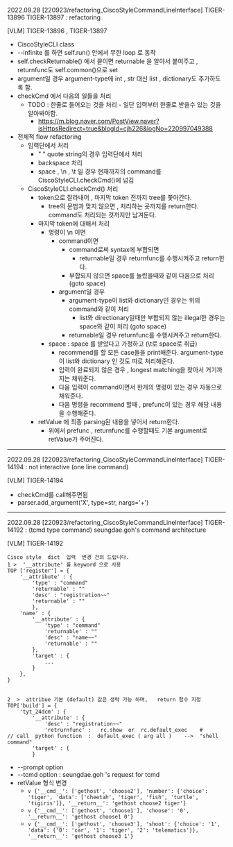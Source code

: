 2022.09.28 [220923/refactoring_CiscoStyleCommandLineInterface] TIGER-13896 TIGER-13897 :  refactoring

[VLM] TIGER-13896 , TIGER-13897
- CiscoStyleCLI class
- --infinite 를 하면 self.run() 안에서 무한 loop 로 동작
- self.checkReturnable() 에서 끝이면 returnable 을 알아서 붙여주고 , returnfunc도 self.common()으로 set
- argument일 경우 argument-type에 int , str 대신  list , dictionary도 추가하도록 함.
- checkCmd 에서 다음의 일들을 처리
  - TODO : 한줄로 들어오는 것을 처리  - 일단 입력부터 한줄로 받을수 있는 것을 알아봐야함.
    - https://m.blog.naver.com/PostView.naver?isHttpsRedirect=true&blogId=cjh226&logNo=220997049388
- 전체적 flow refactoring
  - 입력단에서 처리
    - " " quote string의 경우 입력단에서 처리
    - backspace 처리
    - space , \n , \t 일 경우 현재까지의 command를 CiscoStyleCLI.checkCmd()에 넘김
  - CiscoStyleCLI.checkCmd() 처리
    - token으로 잘라내어 , 마지막 token 전까지 tree를 쫓아간다. 
      - tree의 문법과 맞지 않으면 , 처리하는 곳까지를 return한다. command도 처리되는 것까지만 남겨둔다.
    - 마지막 token에 대해서 처리
      - 명령이 \n 이면 
        - command이면
          - command로써 syntax에 부합되면 
            - returnable일 경우 returnfunc를 수행시켜주고 return한다.
          - 부합되지 않으면 space를 눌렀을때와 같이 다음으로 처리 (goto space)
        - argument일 경우
          - argument-type이 list와 dictionary인 경우는 위의 command와 같이 처리
            - list와 directionary일때만 부합되지 않는 illegal한 경우는 space와 같이 처리 (goto space)
          - returnable일 경우 returnfunc를 수행시켜주고 return한다.
      - space : space 를 받았다고 가정하고 (\t로 space로 취급)
        - recommend를 할 모든 case들을 print해준다. argument-type이 list와 dictionary 인 것도 따로 처리해준다.
        - 입력이 완료되지 않은 경우 , longest matching을 찾아서 거기까지는 채워준다. 
        - 다음 입력이 command이면서 한개의 명령이 있는 경우 자동으로 채워준다.
        - 다음 명령을 recommend 할때 , prefunc이 있는 경우 해당 내용을 수행해준다. 
    - retValue 에 최종 parsing된 내용을 넣어서 return한다.
      - 위에서 prefunc , returnfunc를 수행할때도 기본 argument로 retValue가 주어진다. 

-----------------------
2022.09.28 [220923/refactoring_CiscoStyleCommandLineInterface] TIGER-14194 :  not interactive (one line command)

[VLM] TIGER-14194
- checkCmd를 call해주면됨
- parser.add_argument('X', type=str, nargs='+')

-----------------------
2022.09.28 [220923/refactoring_CiscoStyleCommandLineInterface] TIGER-14192 : (tcmd type command) seungdae.goh's command architecture   

[VLM] TIGER-14192
```
Cisco style  dict  입력  변경 건의 드립니다.
1 >  '__attribute' 를 keyword 으로 사용 
TOP ['register'] = {
    '__attribute' : {
        'type' : "command"
        'returnable' : ""
        'desc' : "registration~~"
        'returnable' : ""
        },
    'name' : { 
        '__attribute' : {
            'type' : "command"
            'returnable' : ""
            'desc' : "name~~"
            'returnable' : ""
        },
        'target' : {
            ...
        }
    },
}


2  >  attribue 기본 (default) 값은 생략 가능 하며,   return 함수 지정 
TOP['build'] = {
    'tyt_24dcm' : { 
        '__attribute' : {
            'desc' : "registration~~"
            'retrurnfunc' :   rc.show  or  rc.default_exec    # // call  python function  :  default_exec ( arg all )    -->  "shell command"
        'target' : {
        }
```
- --prompt option
- --tcmd option : seungdae.goh 's request for tcmd
- retValue 형식 변경
  - ```v {'__cmd__': ['gethost', 'choose2'], 'number': {'choice': 'tiger', 'data': ['cheetah', 'tiger', 'fish', 'turtle', 'tigiris']}, '__return__': 'gethost choose2 tiger'}```
  - ```v {'__cmd__': ['gethost', 'choose1'], 'choose': '0', '__return__': 'gethost choose1 0'}```
  - ```v {'__cmd__': ['gethost', 'choose3'], 'shoot': {'choice': '1', 'data': {'0': 'car', '1': 'tiger', '2': 'telematics'}}, '__return__': 'gethost choose3 1'}```